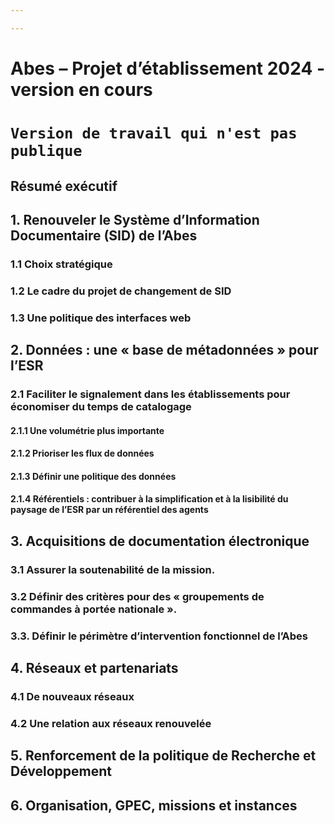 ```yaml
---

---
```


# Abes – Projet d’établissement 2024 - version en cours
# `Version de travail qui n'est pas publique`

## Résumé exécutif

## 1. Renouveler le Système d’Information Documentaire (SID) de l’Abes
### 1.1 Choix stratégique
### 1.2 Le cadre du projet de changement de SID
### 1.3 Une politique des interfaces web

## 2. Données : une « base de métadonnées » pour l’ESR
### 2.1 Faciliter le signalement dans les établissements pour économiser du temps de catalogage
#### 2.1.1 Une volumétrie plus importante
#### 2.1.2 Prioriser les flux de données
#### 2.1.3 Définir une politique des données
#### 2.1.4 Référentiels : contribuer à la simplification et à la lisibilité du paysage de l’ESR par un référentiel des agents

## 3. Acquisitions de documentation électronique
### 3.1 Assurer la soutenabilité de la mission.
### 3.2 Définir des critères pour des « groupements de commandes à portée nationale ».
### 3.3. Définir le périmètre d’intervention fonctionnel de l’Abes

## 4. Réseaux et partenariats
### 4.1 De nouveaux réseaux
### 4.2 Une relation aux réseaux renouvelée

## 5. Renforcement de la politique de Recherche et Développement
## 6. Organisation, GPEC, missions et instances 